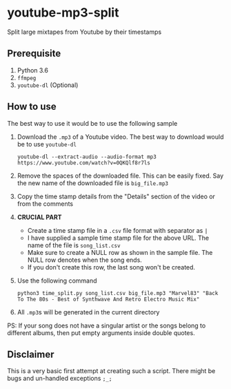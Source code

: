 # youtube-mp3-split
Split large mixtapes from Youtube by their timestamps

## Prerequisite

1. Python 3.6
2. `ffmpeg`
3. `youtube-dl` (Optional)

## How to use

The best way to use it would be to use the following sample

1. Download the `.mp3` of a Youtube video. The best way to download would be to use `youtube-dl`

	`youtube-dl --extract-audio --audio-format mp3 https://www.youtube.com/watch?v=0QKQlf8r7ls`

2. Remove the spaces of the downloaded file. This can be easily fixed. Say the new name of the downloaded file is `big_file.mp3`
3. Copy the time stamp details from the "Details" section of the video or from the comments
4. **CRUCIAL PART**
	* Create a time stamp file in a `.csv` file format with separator as `|`
	* I have supplied a sample time stamp file for the above URL. The name of the file is `song_list.csv`
	* Make sure to create a NULL row as shown in the sample file. The NULL row denotes when the song ends.
	* If you don't create this row, the last song won't be created.
5. Use the following command

	`python3 time_split.py song_list.csv big_file.mp3 "Marvel83" "Back To The 80s - Best of Synthwave And Retro Electro Music Mix"`

6. All `.mp3`s will be generated in the current directory

PS: If your song does not have a singular artist or the songs belong to different albums, then put empty arguments inside double quotes.

## Disclaimer

This is a very basic first attempt at creating such a script. There might be bugs and un-handled exceptions `;_;`
